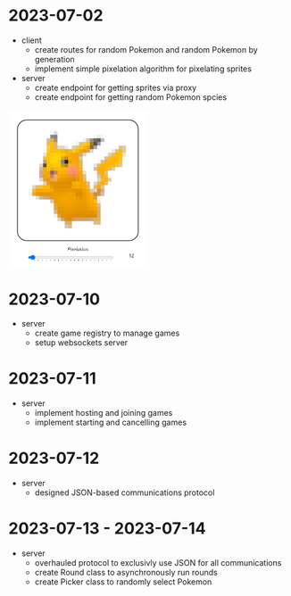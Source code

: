 # 2023-07-02

* client
    * create routes for random Pokemon and random Pokemon by generation
    * implement simple pixelation algorithm for pixelating sprites
* server
    * create endpoint for getting sprites via proxy
    * create endpoint for getting random Pokemon spcies
<img alt="pixelchu" src="scrots/pixelchu.PNG" width="250"/>

# 2023-07-10

* server
    * create game registry to manage games
    * setup websockets server

# 2023-07-11

* server
    * implement hosting and joining games
    * implement starting and cancelling games

# 2023-07-12

* server
    * designed JSON-based communications protocol

# 2023-07-13 - 2023-07-14

* server
    * overhauled protocol to exclusivly use JSON for all communications
    * create Round class to asynchronously run rounds
    * create Picker class to randomly select Pokemon